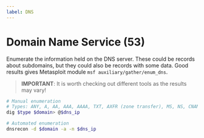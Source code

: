 ```yaml
---
label: DNS
---
```


# Domain Name Service (53)

Enumerate the information held on the DNS server. These could be records about subdomains, but they could also be records with some data. Good results gives Metasploit module `msf auxiliary/gather/enum_dns`.

> **IMPORTANT**: It is worth checking out different tools as the results may vary!

```bash
# Manual enumeration
# Types: ANY, A, AA, AAA, AAAA, TXT, AXFR (zone transfer), MS, NS, CNAME
dig $type $domain> @$dns_ip

# Automated enumeration
dnsrecon -d $domain -a -n $dns_ip
```
